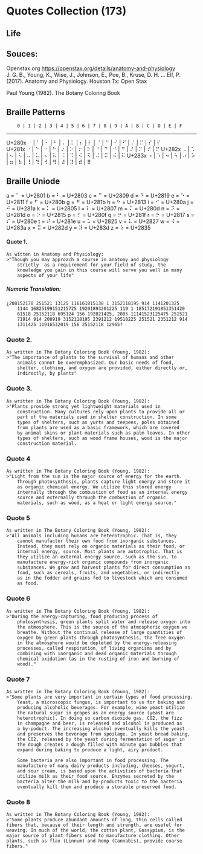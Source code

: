 # Quotes Collection (173)
## Life

## Souces:
Openstax.org https://openstax.org/details/anatomy-and-physiology  
J. G. B., Young, K., Wise, J., Johnson, E., Poe, B., 
	Kruse, D. H. ... Elf, P.(2017). Anatomy and Physiology.
	Houston Tx: Open Stax
	
Paul Young (1982). The Botany Coloring Book

##							Braille Patterns
        0 | 1 | 2 | 3 | 4 | 5 | 6 | 7 | 8 | 9 | A | B | C | D | E | F
 ----------------------------------------------------------------------
U+280x  ⠀  | ⠁ | ⠂ | ⠃  | ⠄  | ⠅ | ⠆  | ⠇ | ⠈  | ⠉ | ⠊  | ⠋ | ⠌  | ⠍  | ⠎ | ⠏  
U+281x  ⠐  | ⠑ | ⠒ | ⠓  | ⠔  | ⠕ | ⠖  | ⠗ | ⠘  | ⠙ | ⠚  | ⠛ | ⠜  | ⠝  | ⠞ | ⠟ 
U+282x  ⠠  | ⠡ | ⠢ | ⠣  | ⠤  | ⠥ | ⠦  | ⠧ | ⠨  | ⠩ | ⠪  | ⠫ | ⠬  | ⠭  | ⠮ | ⠯
U+283x  ⠰  | ⠱ | ⠲ | ⠳  | ⠴  | ⠵ | ⠶  | ⠷ | ⠸  | ⠹ | ⠺  | ⠻ | ⠼  | ⠽  | ⠾ | ⠿

## Braille Uniode

a = ⠁ = U+2801
b = ⠃ = U+2803
c = ⠉ = U+2809
d = ⠙ = U+2819
e = ⠑ = U+2811
f = ⠋ = U+280b
g = ⠛ = U+281b
h = ⠓ = U+2813
i = ⠊ = U+280a
j = ⠚ = U+281a
k = ⠅ = U+2805
l = ⠇ = U+2807
m = ⠍ = U+280d
n = ⠝ = U+281d
o = ⠕ = U+2815
p = ⠏ = U+280f
q = ⠟ = U+281f
r = ⠗ = U+2817
s = ⠎ = U+280e
t = ⠞ = U+281e
u = ⠥ = U+2825
v = ⠧ = U+2827
w = ⠺ = U+283a 
x = ⠭ = U+282d
y = ⠽ = U+283d
z = ⠵ = U+2835


#### Quote 1. 

	As witten in Anatomy and Physiology:
	>"Though you may approach a course in anatomy and physiology 
		strictly  as a requirement for your field of study, the 
		knowledge you gain in this course will serve you well in many 
		aspects of your life"
#####	Numeric Translation:
	¿208152178 251521 13125 116161815138 1 3152118195 914 1141201325 
		1144 16825199151215725 19201893201225 119 1 185172191851351420
		61518 25152118 695124 156 192021425, 2085 11141523125475 251521
		71914 914 208919 3152118195 2391212 19518225 251521 2351212 914
		1311425 11916532019 156 25152118 12965?

### Quote 2.
	
	As written in The Botany Coloring Book (Young, 1982):
	>"The importance of plants to the survival of humans and other
		animals cannot be overemphasized. Our basic needs of food,
		shelter, clothing, and oxygen are provided, either directly or,
		indirectly, by plants"
		
### Quote 3.

	As written in The Botany Coloring Book (Young, 1982):
	>"Plants provide strong yet lightweight materials used in 
		construction. Many cultures rely upon plants to provide all or
		part of the materials used in shelter construction. In some 
		types of shelters, such as yurts and teepees, poles obtained 
		from plants are used as a basic framework, which are covered
		by animal skins or plant materials such as palm leaves. In other
		types of shelters, such as wood frame houses, wood is the major
		construction material.
		
### Quote 4
	
	As written in The Botany Coloring Book (Young, 1982):
	>"Light from the sun is the major source of energy for the earth. 
		Through photosynthesis, plants capture light energy and store it
		as organic chemical energy. We utilize this stored energy 
		internally through the combustion of food as an internal energy
		source and externally through the combustion of organic 
		materials, such as wood, as a heat or light energy source."
		
### Quote 5

	As written in The Botany Coloring Book (Young, 1982):
	>"All animals including hunans are heterotrophic. That is, they 
		cannot manufactor their own food from inorganic substances. 
		Instead, they must rely on organic materials as their food, or
		internal energy, source. Most plants are autotrophic. That is 
		they utilize an external energy source, such as the sun, to 
		manufacture energy-rich organic compounds from inorganic
		substances. We grow and harvest plants for direct consumption as
		food, such as cereals, fruits, and vegetables, or indirectly 
		as in the fodder and grains fed to livestock which are consumed
		as food.
		
### Quote 6

	As written in The Botany Coloring Book (Young, 1982):
	>"During the energy-capturing, food producing process of 
		photosynthesis, green plants split water and release oxygen into
		the atmosphere. This is the source of the atmospheric oxygen we
		breathe. Without the continual release of large quantities of 
		oxygen by green plants through photosynthesis, the free oxygen
		in the atmosphere would be depleted by the energy-releasing 
		processes, called respiration, of living organisms and by 
		combining with inorganic and dead organic materials through
		chemical oxidation (as in the rusting of iron and burning of 
		wood)."
		
### Quote 7

	As written in The Botany Coloring Book (Young, 1982):
	>"Some plants are very important in certain types of food processing.
		Yeast, a microscopic fungus, is important to us for baking and
		producing alcoholic beverages. For example, wine yeast utilize
		the natural sugar in grapes as an energy source (yeast are 
		heterotrophic). In doing so carbon dioxide gas, CO2, the fizz
		in champagne and beer, is released and alcohol is produced as
		a by-poduct. The increasing alcohol eventually kills the yeast
		and preserves the beverage from spoilage. In yeast bread baking,
		the CO2, released by the yeast during fermentation of sugar in
		the dough creates a dough filled with minute gas bubbles that
		expand during baking to produce a light, airy product.
		
		Some bacteria are also important in food processing. The 
		manufacture of many dairy products including, cheeses, yogurt,
		and sour cream, is based upon the activities of bacteria that 
		utilize milk as their food source. Enzymes secreted by the 
		bacteria alter the milk and by-products toxic to the bacteria
		eventually kill them and produce a storable preserved food.
		
### Quote 8
	
	As written in The Botany Coloring Book (Young, 1982):
	>"Some plants produce abundant amounts of long, thin cells called
	fibers that, because of their length and strength, are useful for 
	weaving. In much of the world, the cotton plant, Gossypium, is the 
	major source of plant fibers used to manufacture clothing. Other 
	plants, such as flax (Linnum) and hemp (Cannabis), provide coarse 
	fibers." 
	
	

